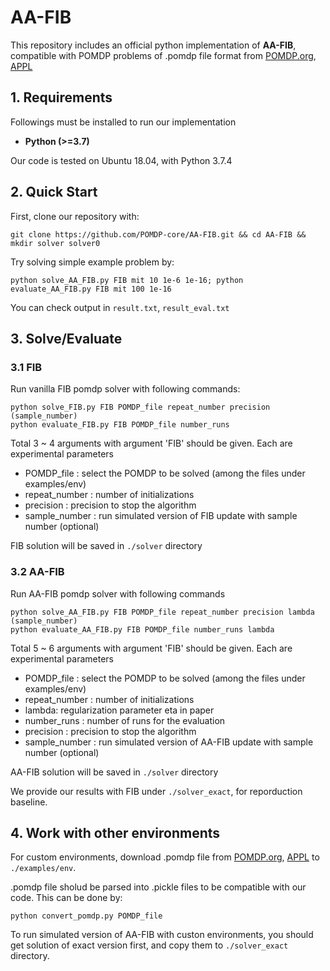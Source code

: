 AA-FIB
====================================================

This repository includes an official python implementation of **AA-FIB**, compatible with POMDP problems of .pomdp file format from [POMDP.org][POMDP.org], [APPL][APPL]

## 1. Requirements


Followings must be installed to run our implementation

- **Python (>=3.7)**

Our code is tested on Ubuntu 18.04, with Python 3.7.4


## 2. Quick Start
First, clone our repository with:
```
git clone https://github.com/POMDP-core/AA-FIB.git && cd AA-FIB && mkdir solver solver0
```
Try solving simple example problem by:
```
python solve_AA_FIB.py FIB mit 10 1e-6 1e-16; python evaluate_AA_FIB.py FIB mit 100 1e-16
```
You can check output in `result.txt`, `result_eval.txt`


## 3. Solve/Evaluate
### 3.1 FIB
Run vanilla FIB pomdp solver with following commands:
```
python solve_FIB.py FIB POMDP_file repeat_number precision (sample_number)
python evaluate_FIB.py FIB POMDP_file number_runs
```
Total 3 ~ 4 arguments with argument 'FIB' should be given. Each are experimental parameters
- POMDP_file : select the POMDP to be solved (among the files under examples/env)
- repeat_number : number of initializations
- precision : precision to stop the algorithm
- sample_number : run simulated version of FIB update with sample number (optional)

FIB solution will be saved in `./solver` directory

### 3.2 AA-FIB
Run AA-FIB pomdp solver with following commands
```
python solve_AA_FIB.py FIB POMDP_file repeat_number precision lambda (sample_number)
python evaluate_AA_FIB.py FIB POMDP_file number_runs lambda
```
Total 5 ~ 6 arguments with argument 'FIB' should be given. Each are experimental parameters
- POMDP_file : select the POMDP to be solved (among the files under examples/env)
- repeat_number : number of initializations
- lambda: regularization parameter eta in paper
- number_runs : number of runs for the evaluation
- precision : precision to stop the algorithm
- sample_number : run simulated version of AA-FIB update with sample number (optional)

AA-FIB solution will be saved in `./solver` directory

We provide our results with FIB under `./solver_exact`, for reporduction baseline.


## 4. Work with other environments
For custom environments, download .pomdp file from [POMDP.org][POMDP.org], [APPL][APPL] to `./examples/env`.

.pomdp file sholud be parsed into .pickle files to be compatible with our code. This can be done by:
```
python convert_pomdp.py POMDP_file
```

To run simulated version of AA-FIB with custon environments, you should get solution of exact version first, and copy them to `./solver_exact` directory.

[POMDP.org]: http://pomdp.org/examples/
[APPL]: https://bigbird.comp.nus.edu.sg/pmwiki/farm/appl/index.php?n=Main.Repository
